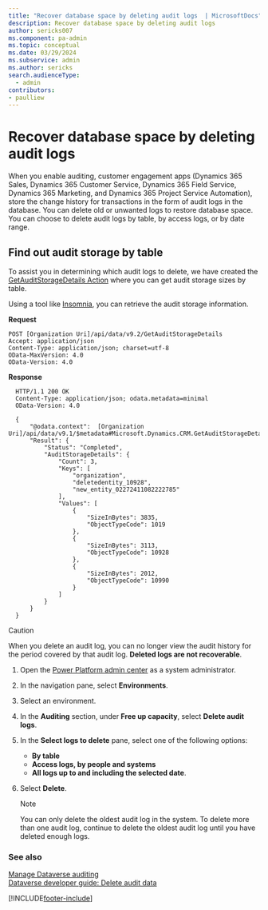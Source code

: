 ```yaml
---
title: "Recover database space by deleting audit logs  | MicrosoftDocs"
description: Recover database space by deleting audit logs
author: sericks007
ms.component: pa-admin
ms.topic: conceptual
ms.date: 03/29/2024
ms.subservice: admin
ms.author: sericks
search.audienceType: 
  - admin
contributors:
- paulliew 
---
```

# Recover database space by deleting audit logs

When you enable auditing, customer engagement apps (Dynamics 365 Sales, Dynamics 365 Customer Service, Dynamics 365 Field Service, Dynamics 365 Marketing, and Dynamics 365 Project Service Automation), store the change history for transactions in the form of audit logs in the database. You can delete old or unwanted logs to restore database space. You can choose to delete audit logs by table, by access logs, or by date range. 

## Find out audit storage by table
To assist you in determining which audit logs to delete, we have created the [GetAuditStorageDetails Action](/power-apps/developer/data-platform/webapi/reference/getauditstoragedetails?view=dataverse-latest) where you can get audit storage sizes by table.

Using a tool like [Insomnia](/power-apps/developer/data-platform/webapi/insomnia?view=dataverse-latest), you can retrieve the audit storage information.

**Request**
```http
POST [Organization Uri]/api/data/v9.2/GetAuditStorageDetails
Accept: application/json
Content-Type: application/json; charset=utf-8
OData-MaxVersion: 4.0
OData-Version: 4.0
```

**Response**
```http
  HTTP/1.1 200 OK
  Content-Type: application/json; odata.metadata=minimal
  OData-Version: 4.0
  
  {
      "@odata.context":  [Organization Uri]/api/data/v9.1/$metadata#Microsoft.Dynamics.CRM.GetAuditStorageDetailsResponse,
      "Result": {
          "Status": "Completed",
          "AuditStorageDetails": {
              "Count": 3,
              "Keys": [
                  "organization",
                  "deletedentity_10928",
                  "new_entity_02272411082222785"
              ],
              "Values": [
                  {
                      "SizeInBytes": 3835,
                      "ObjectTypeCode": 1019
                  },
                  {
                      "SizeInBytes": 3113,
                      "ObjectTypeCode": 10928
                  },
                  {
                      "SizeInBytes": 2012,
                      "ObjectTypeCode": 10990
                  }
              ]
          }
      }
  }
  ```

  
> [!CAUTION]
> When you delete an audit log, you can no longer view the audit history for the period covered by that audit log. **Deleted logs are not recoverable**.

1. Open the [Power Platform admin center](https://admin.powerplatform.microsoft.com) as a system administrator.

1. In the navigation pane, select **Environments**.
  
1. Select an environment. 

1. In the **Auditing** section, under **Free up capacity**, select **Delete audit logs**.  
  
1. In the **Select logs to delete** pane, select one of the following options:
    - **By table**
    - **Access logs, by people and systems**
    - **All logs up to and including the selected date**.
  
6. Select **Delete**.
  
   > [!NOTE]
   >  You can only delete the oldest audit log in the system. To delete more than one audit log, continue to delete the oldest audit log until you have deleted enough logs.  
  
### See also

[Manage Dataverse auditing](manage-dataverse-auditing.md)<br />
[Dataverse developer guide: Delete audit data](/power-apps/developer/data-platform/auditing/delete-audit-data)


[!INCLUDE[footer-include](../includes/footer-banner.md)]
